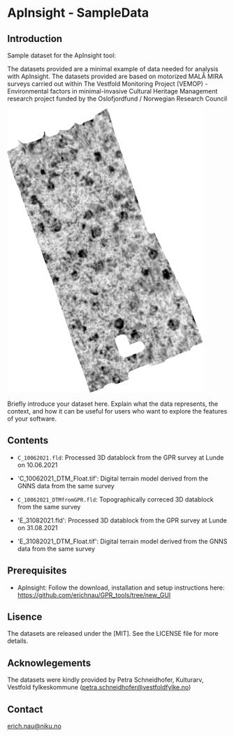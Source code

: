 # ApInsight - SampleData

## Introduction
Sample dataset for the ApInsight tool: 

The datasets provided are a minimal example of data needed for analysis with ApInsight. The datasets provided are based on motorized MALÅ MIRA surveys carried out within The Vestfold Monitoring Project (VEMOP) - Environmental factors in minimal-invasive Cultural Heritage Management research project funded by the Oslofjordfund / Norwegian Research Council

![Sample Data Visualization](C_10062021_040-050.tif)

Briefly introduce your dataset here. Explain what the data represents, the context, and how it can be useful for users who want to explore the features of your software.

## Contents
- `C_10062021.fld`: Processed 3D datablock from the GPR survey at Lunde on 10.06.2021
 - 'C_10062021_DTM_Float.tif': Digital terrain model derived from the GNNS data from the same survey
- `C_10062021_DTMfromGPR.fld`: Topographically correced 3D datablock from the same survey

- 'E_31082021.fld': Processed 3D datablock from the GPR survey at Lunde on 31.08.2021
- 'E_31082021_DTM_Float.tif': Digital terrain model derived from the GNNS data from the same survey

## Prerequisites
- ApInsight: Follow the download, installation and setup instructions here: https://github.com/erichnau/GPR_tools/tree/new_GUI


## Lisence
The datasets are released under the [MIT]. See the LICENSE file for more details.
## Acknowlegements
The datasets were kindly provided by Petra Schneidhofer, Kulturarv, Vestfold fylkeskommune (petra.schneidhofer@vestfoldfylke.no)

## Contact
erich.nau@niku.no
